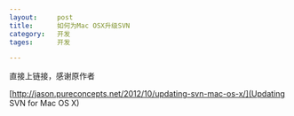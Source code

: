 ```yaml
---
layout: 	post
title:		如何为Mac OSX升级SVN
category:	开发
tages:		开发

---
```


直接上链接，感谢原作者

[http://jason.pureconcepts.net/2012/10/updating-svn-mac-os-x/](Updating SVN for Mac OS X)